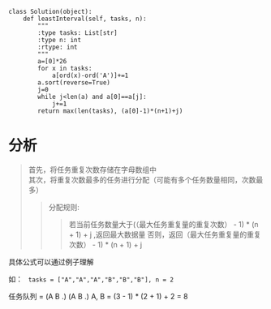 ```cython
class Solution(object):
    def leastInterval(self, tasks, n):
        """
        :type tasks: List[str]
        :type n: int
        :rtype: int
        """
        a=[0]*26
        for x in tasks:
            a[ord(x)-ord('A')]+=1
        a.sort(reverse=True)
        j=0
        while j<len(a) and a[0]==a[j]:
            j+=1
        return max(len(tasks), (a[0]-1)*(n+1)+j)
```

# 分析

>首先，将任务重复次数存储在字母数组中 \
其次，将重复次数最多的任务进行分配（可能有多个任务数量相同，次数最多）
>>分配规则:
>>>若当前任务数量大于(（最大任务重复量的重复次数） - 1) * (n + 1) + j ,返回最大数据量
否则，返回（最大任务重复量的重复次数） - 1) * (n + 1) + j

具体公式可以通过例子理解

如：
` tasks = ["A","A","A","B","B","B"], n = 2`

任务队列 = (A B .) (A B .) A, B
        = (3 - 1) * (2 + 1) + 2 
        = 8